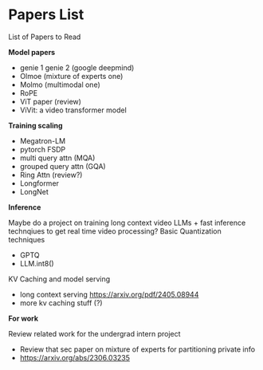 # Papers List
List of Papers to Read  

**Model papers**
- genie 1 genie 2 (google deepmind)
- Olmoe (mixture of experts one)
- Molmo (multimodal one)
- RoPE
- ViT paper (review)
- ViVit: a video transformer model

**Training scaling**

- Megatron-LM
- pytorch FSDP
- multi query attn (MQA)
- grouped query attn (GQA)
- Ring Attn (review?)
- Longformer
- LongNet

**Inference**  

Maybe do a project on training long context video LLMs + fast inference technqiues to get real time video processing?
Basic Quantization techniques
- GPTQ
- LLM.int8()

KV Caching and model serving
- long context serving https://arxiv.org/pdf/2405.08944
- more kv caching stuff (?)

**For work**  

Review related work for the undergrad intern project
- Review that sec paper on mixture of experts for partitioning private info
- https://arxiv.org/abs/2306.03235

